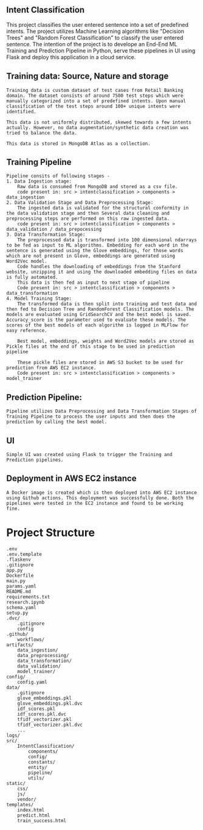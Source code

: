 ## Intent Classification

This project classifies the user entered sentence into a set of predefined intents. The project utilizes Machine Learning algorithms like "Decision Trees" and "Random Forest Classification" to classify the user entered sentence. The intention of the project is to develope an End-End ML Training and Prediction Pipeline in Python, serve these pipelines in UI using Flask and deploy this application in a cloud service.

## Training data: Source, Nature and storage
    Training data is custom dataset of test cases from Retail Banking domain. The dataset consists of around 7500 test steps which were manually categorized into a set of predefined intents. Upon manual classification of the test steps around 100+ unique intents were identified.

    This data is not uniformly distributed, skewed towards a few intents actually. However, no data augmentation/synthetic data creation was tried to balance the data. 

    This data is stored in MongoDB Atlas as a collection. 

## Training Pipeline
    Pipeline consits of following stages - 
    1. Data Ingestion stage:
        Raw data is consumed from MongoDB and stored as a csv file. 
        code present in: src > intentclassification > components > data_ingestion
    2. Data Validation Stage and Data Preprocessing Stage:
        The ingested data is validated for the structural conformity in the data validation stage and then Several data cleaning and preprocessing steps are performed on this raw ingested data.
        code present in: src > intentclassification > components > data_validation / data_prepocessing
    3. Data Transformation Stage:
        The preprocessed data is transformed into 100 dimensional ndarrays to be fed as input to ML algorithms. Embedding for each word in the sentence is generated using the Glove embeddings, for those words which are not present in Glove, embeddings are generated using Word2Vec model. 
        Code handles the downloading of embeddings from the Stanford website, unzipping it and using the downloaded embedding files on data is fully automated. 
        This data is then fed as input to next stage of pipeline
        Code present in: src > intentclassification > components > data_transformation
    4. Model Training Stage: 
        The transformed data is then split into training and test data and then fed to Decision Tree and RandomForest Classification models. The models are evaluated using GridSearchCV and the best model is saved. Accuracy_score is the parameter used to evaluate these models. The scores of the best models of each algorithm is logged in MLFlow for easy reference.
        
        Best model, embeddings, weights and Word2Vec models are stored as Pickle files at the end of this stage to be used in prediction pipeline

        These pickle files are stored in AWS S3 bucket to be used for prediction from AWS EC2 instance.
        Code present in: src > intentclassification > components > model_trainer
    
## Prediction Pipeline: 
    Pipeline utilizes Data Preprocessing and Data Transformation Stages of Training Pipeline to process the user inputs and then does the prediction by calling the best model.

## UI 
    Simple UI was created using Flask to trigger the Training and Prediction pipelines. 

## Deployment in AWS EC2 instance

    A Docker image is created which is then deployed into AWS EC2 instance using Github actions. This deployment was successfully done. Both the pipelines were tested in the EC2 instance and found to be working fine.

# Project Structure

```
.env
.env.template
.flaskenv
.gitignore
app.py
Dockerfile
main.py
params.yaml
README.md
requirements.txt
research.ipynb
schema.yaml
setup.py
.dvc/
    .gitignore
    config
.github/
    workflows/
artifacts/
    data_ingestion/
    data_preprocessing/
    data_transformation/
    data_validation/
    model_trainer/
config/
    config.yaml
data/
    .gitignore
    glove_embeddings.pkl
    glove_embeddings.pkl.dvc
    idf_scores.pkl
    idf_scores.pkl.dvc
    tfidf_vectorizer.pkl
    tfidf_vectorizer.pkl.dvc
    ...
logs/
src/
    IntentClassification/
        components/
        config/
        constants/
        entity/
        pipeline/
        utils/
static/
    css/
    js/
    vendor/
templates/
    index.html
    predict.html
    train_success.html
```



    